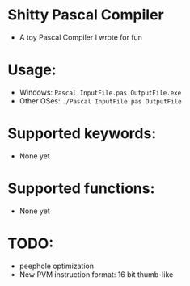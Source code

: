 # Shitty Pascal Compiler
- A toy Pascal Compiler I wrote for fun

# Usage:
- Windows: `Pascal InputFile.pas OutputFile.exe`
- Other OSes: `./Pascal InputFile.pas OutputFile`

# Supported keywords:
- None yet

# Supported functions:
- None yet


# TODO:
- peephole optimization
- New PVM instruction format: 16 bit thumb-like
